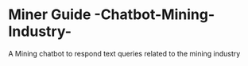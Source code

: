 # Miner Guide -Chatbot-Mining-Industry-
A Mining chatbot to respond text queries related to the mining industry 
